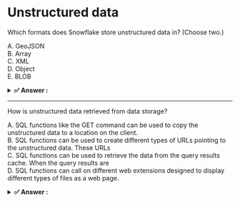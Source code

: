 # Unstructured data                                                                                                                                                                                                                                                                                                                                                                                                                                            
Which formats does Snowflake store unstructured data in? (Choose two.)                                                                                                                                                                                                                                                                                                                                                                                         
                                                                                                                                                                                                                                                                                                                                                                                                                                                               
A. GeoJSON<br>B. Array<br>C. XML<br>D. Object<br>E. BLOB                                                                                                                                                                                                                                                                                                                                                                                                       
                                                                                                                                                                                                                                                                                                                                                                                                                                                               
<details>                                                                                                                                                                                                                                                                                                                                                                                                                                                      
<summary><strong>✅ Answer : </strong></summary>                                                                                                                                                                                                                                                                                                                                                                                                               
<strong>B, D</strong>                                                                                                                                                                                                                                                                                                                                                                                                                                          
                                                                                                                                                                                                                                                                                                                                                                                                                                                               
The question asks about the formats Snowflake uses to store unstructured data. Unstructured data refers to                                                                                                                                                                                                                                                                                                                                                     
information that doesn't fit neatly into predefined database schemas, like documents, images, or audio files.                                                                                                                                                                                                                                                                                                                                                  
Snowflake, while primarily known for structured data, also provides mechanisms to handle unstructured                                                                                                                                                                                                                                                                                                                                                          
information.                                                                                                                                                                                                                                                                                                                                                                                                                                                   
Option B, "Array," is a correct answer because Snowflake allows storing semi-structured data in array                                                                                                                                                                                                                                                                                                                                                          
formats. These arrays can contain various data types and are not limited by rigid schema rules, enabling                                                                                                                                                                                                                                                                                                                                                       
representation of non-tabular data structures.                                                                                                                                                                                                                                                                                                                                                                                                                 
Option D, "Object," is also correct. Snowflake supports storing semi-structured data as objects, essentially                                                                                                                                                                                                                                                                                                                                                   
key-value pairs resembling JSON structures. This facilitates the storage and querying of data that may have                                                                                                                                                                                                                                                                                                                                                    
varying attributes. These objects are not subject to strict schema definitions, making them suitable for storing                                                                                                                                                                                                                                                                                                                                               
unstructured information with internal structure.                                                                                                                                                                                                                                                                                                                                                                                                              
Options A, "GeoJSON," and C, "XML," although representing data formats, are not the direct formats                                                                                                                                                                                                                                                                                                                                                             
Snowflake uses for storage. Instead, these can be parsed and stored as strings, arrays or objects. Option E,                                                                                                                                                                                                                                                                                                                                                   
"BLOB," while commonly used for binary data, it’s not one of the main ways Snowflake stores data. Snowflake                                                                                                                                                                                                                                                                                                                                                    
treats binary data also as strings to be stored in the database.                                                                                                                                                                                                                                                                                                                                                                                               
Therefore, the correct answers are B and D, as Array and Object provide the storage mechanism for                                                                                                                                                                                                                                                                                                                                                              
unstructured data within Snowflake by providing the flexibility required to store data without a rigid schema.                                                                                                                                                                                                                                                                                                                                                 
The parsing and handling of various formats of unstructured data is done by the Snowflake engine.                                                                                                                                                                                                                                                                                                                                                              
Relevant Links:                                                                                                                                                                                                                                                                                                                                                                                                                                                
Snowflake documentation on semi-structured data: https://docs.snowflake.com/en/sql-reference/data-typessemistructured                                                                                                                                                                                                                                                                                                                                          
Snowflake documentation on data types: https://docs.snowflake.com/en/sql-reference/data-types                                                                                                                                                                                                                                                                                                                                                                  
</details>                                                                                                                                                                                                                                                                                                                                                                                                                                                     
                                                                                                                                                                                                                                                                                                                                                                                                                                                               
                                                                                                                                                                                                                                                                                                                                                                                                                                                               
---                                                                                                                                                                                                                                                                                                                                                                                                                                                            
How is unstructured data retrieved from data storage?                                                                                                                                                                                                                                                                                                                                                                                                          
                                                                                                                                                                                                                                                                                                                                                                                                                                                               
A. SQL functions like the GET command can be used to copy the unstructured data to a location on the client.<br>B. SQL functions can be used to create different types of URLs pointing to the unstructured data. These URLs<br>C. SQL functions can be used to retrieve the data from the query results cache. When the query results are<br>D. SQL functions can call on different web extensions designed to display different types of files as a web page.
                                                                                                                                                                                                                                                                                                                                                                                                                                                               
<details>                                                                                                                                                                                                                                                                                                                                                                                                                                                      
<summary><strong>✅ Answer : </strong></summary>                                                                                                                                                                                                                                                                                                                                                                                                               
<strong>B</strong>                                                                                                                                                                                                                                                                                                                                                                                                                                             
                                                                                                                                                                                                                                                                                                                                                                                                                                                               
Here's a detailed justification for why option B is the correct answer when retrieving unstructured data from                                                                                                                                                                                                                                                                                                                                                  
Snowflake data storage, along with why the other options are incorrect.                                                                                                                                                                                                                                                                                                                                                                                        
Option B, stating that SQL functions can be used to create different types of URLs pointing to theunstructured data, which can then be used to download the data to a client, is the most accurate. Snowflake                                                                                                                                                                                                                                                  
supports external functions and user-defined functions (UDFs) that can be used to generate pre-signed URLs                                                                                                                                                                                                                                                                                                                                                     
(also known as staged URLs) for accessing unstructured data stored in external stages like AWS S3, Azure                                                                                                                                                                                                                                                                                                                                                       
Blob Storage, or Google Cloud Storage. These pre-signed URLs provide temporary access to the data,                                                                                                                                                                                                                                                                                                                                                             
allowing clients to download it directly from the storage location without needing direct access to Snowflake                                                                                                                                                                                                                                                                                                                                                  
itself or the underlying cloud storage credentials. This approach enhances security and simplifies data                                                                                                                                                                                                                                                                                                                                                        
retrieval. It is in line with best practices for cloud storage access control.                                                                                                                                                                                                                                                                                                                                                                                 
Option A is less accurate. While the GET command can move data out of Snowflake to a client, it's primarily                                                                                                                                                                                                                                                                                                                                                    
used for data within Snowflake stages, not directly for accessing unstructured data already residing in an                                                                                                                                                                                                                                                                                                                                                     
external storage service through Snowflake. The question describes retrieving data that is already in storage.                                                                                                                                                                                                                                                                                                                                                 
Option C is incorrect. The query result cache is used to store the results of SQL queries. While you might                                                                                                                                                                                                                                                                                                                                                     
reference unstructured data in a query (e.g., the URL of a file), the cache itself doesn't output the raw                                                                                                                                                                                                                                                                                                                                                      
unstructured data as files directly to a client. The cache contains the result of the query, which might include                                                                                                                                                                                                                                                                                                                                               
metadata about the unstructured data, but not the unstructured data itself.                                                                                                                                                                                                                                                                                                                                                                                    
Option D is also incorrect. While web extensions exist to display various file types within web browsers,                                                                                                                                                                                                                                                                                                                                                      
Snowflake doesn't inherently call on these extensions to display unstructured data directly within the                                                                                                                                                                                                                                                                                                                                                         
Snowflake UI or push it to a client for download. The described process doesn't align with Snowflake's                                                                                                                                                                                                                                                                                                                                                         
architecture for handling unstructured data. It's a more general web development concept, not specific to                                                                                                                                                                                                                                                                                                                                                      
Snowflake's unstructured data handling.                                                                                                                                                                                                                                                                                                                                                                                                                        
In summary, the mechanism of generating pre-signed URLs via SQL functions is the standard and most secure                                                                                                                                                                                                                                                                                                                                                      
method for retrieving unstructured data from Snowflake's connected storage, allowing clients to directly                                                                                                                                                                                                                                                                                                                                                       
access the data from its source.                                                                                                                                                                                                                                                                                                                                                                                                                               
Further Research:                                                                                                                                                                                                                                                                                                                                                                                                                                              
Snowflake Unstructured Data Support: https://docs.snowflake.com/en/user-guide/data-load-s3-configuringstorage-integration.html (Example with AWS S3, but the concept applies to other cloud storage services).                                                                                                                                                                                                                                                 
Snowflake External Functions: https://docs.snowflake.com/en/sql/create-external-function.html                                                                                                                                                                                                                                                                                                                                                                  
Snowflake User-Defined Functions (UDFs): https://docs.snowflake.com/en/sql/create-function.html                                                                                                                                                                                                                                                                                                                                                                
</details>                                                                                                                                                                                                                                                                                                                                                                                                                                                     
                                                                                                                                                                                                                                                                                                                                                                                                                                                               
                                                                                                                                                                                                                                                                                                                                                                                                                                                               
